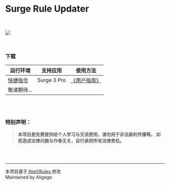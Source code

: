 # Surge Rule Updater

<br>

![](https://github.com/linzx91/surge-ruleset/raw/master/Images/Rule_Updater_01.png)

<br>

### 下载

|  **运行环境**  |  **支持应用**  |  **使用方法**  |
| --- | --- | --- |
|  [快捷指令](https://www.icloud.com/shortcuts/4e68c74a2d634d8e944be7ef0b04374e)  |  Surge 3 Pro  |  [《用户指南》](https://github.com/linzx91/surge-ruleset/blob/master/UsersGuide.md)  |
|  敬请期待…  |    |    |

<br><br>

### 特别声明：

> **本项目是免费提供给个人学习与交流使用，请勿用于非法盈利传播等。
如若造成法律问题与作者无关，自行承担所有法律责任。**

<br><br>

---

本项目基于[ lhie1/Rules ](https://github.com/lhie1/Rules)修改<br>
Maintained by Aligege.